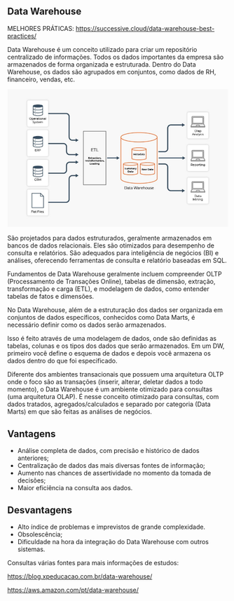 ## Data Warehouse

MELHORES PRÁTICAS: https://successive.cloud/data-warehouse-best-practices/

Data Warehouse é um conceito utilizado para criar um repositório centralizado de informações. Todos os dados importantes da empresa são armazenados de forma organizada e estruturada. Dentro do Data Warehouse, os dados são agrupados em conjuntos, como dados de RH, financeiro, vendas, etc.

![Arquitetura Data Warehouse](../images/arquitetura_data_warehouse.png 'Arquitetura Data Warehouse')

São projetados para dados estruturados, geralmente armazenados em bancos de dados relacionais. Eles são otimizados para desempenho de consulta e relatórios. São adequados para inteligência de negócios (BI) e análises, oferecendo ferramentas de consulta e relatório baseadas em SQL.

Fundamentos de Data Warehouse geralmente incluem compreender OLTP (Processamento de Transações Online), tabelas de dimensão, extração, transformação e carga (ETL), e modelagem de dados, como entender tabelas de fatos e dimensões.

No Data Warehouse, além de a estruturação dos dados ser organizada em conjuntos de dados específicos, conhecidos como Data Marts, é necessário definir como os dados serão armazenados.

Isso é feito através de uma modelagem de dados, onde são definidas as tabelas, colunas e os tipos dos dados que serão armazenados. Em um DW, primeiro você define o esquema de dados e depois você armazena os dados dentro do que foi especificado.

Diferente dos ambientes transacionais que possuem uma arquitetura OLTP onde o foco são as transações (inserir, alterar, deletar dados a todo momento), o Data Warehouse é um ambiente otimizado para consultas (uma arquitetura OLAP). É nesse conceito otimizado para consultas, com dados tratados, agregados/calculados e separado por categoria (Data Marts) em que são feitas as análises de negócios.

## Vantagens
  - Análise completa de dados, com precisão e histórico de dados anteriores;
  - Centralização de dados das mais diversas fontes de informação;
  - Aumento nas chances de assertividade no momento da tomada de decisões;
  - Maior eficiência na consulta aos dados.

## Desvantagens
  - Alto índice de problemas e imprevistos de grande complexidade.
  - Obsolescência;
  - Dificuldade na hora da integração do Data Warehouse com outros sistemas.


Consultas várias fontes para mais informações de estudos:

https://blog.xpeducacao.com.br/data-warehouse/

https://aws.amazon.com/pt/data-warehouse/
